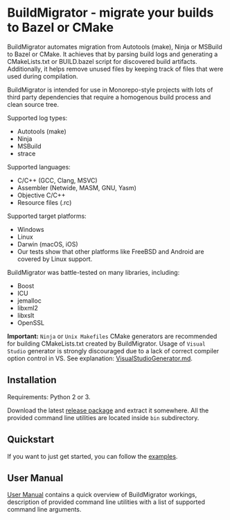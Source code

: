 # BuildMigrator - migrate your builds to Bazel or CMake

BuildMigrator automates migration from Autotools (make), Ninja or MSBuild
to Bazel or CMake. It achieves that by parsing build logs and generating a
CMakeLists.txt or BUILD.bazel script for discovered build artifacts. Additionally,
it helps remove unused files by keeping track of files that were used during
compilation.

BuildMigrator is intended for use in Monorepo-style projects with lots of
third party dependencies that require a homogenous build process and clean
source tree.

Supported log types:

- Autotools (make)
- Ninja
- MSBuild
- strace

Supported languages:

- C/C++ (GCC, Clang, MSVC)
- Assembler (Netwide, MASM, GNU, Yasm)
- Objective C/C++
- Resource files (.rc)

Supported target platforms:

- Windows
- Linux
- Darwin (macOS, iOS)
- Our tests show that other platforms like FreeBSD and Android are covered by Linux support.

BuildMigrator was battle-tested on many libraries, including:

- Boost
- ICU
- jemalloc
- libxml2
- libxslt
- OpenSSL

**Important:** `Ninja` or `Unix Makefiles` CMake generators are recommended for building
CMakeLists.txt created by BuildMigrator.
Usage of `Visual Studio` generator is strongly discouraged due to a lack of correct compiler
option control in VS. See explanation: [VisualStudioGenerator.md](docs/VisualStudioGenerator.md).

## Installation

Requirements: Python 2 or 3.

Download the latest [release package](https://github.com/KasperskyLab/BuildMigrator/releases) and extract it somewhere.
All the provided command line utilities are located inside `bin` subdirectory.

## Quickstart

If you want to just get started, you can follow the [examples](/docs/Examples.md).

## User Manual

[User Manual](/docs/UserManual.md) contains a quick overview of BuildMigrator workings,
description of provided command line utilities with a list of supported command line arguments.
